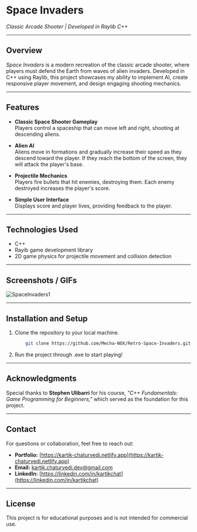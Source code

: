 # **Space Invaders**

*Classic Arcade Shooter | Developed in Raylib C++*

---

## **Overview**

*Space Invaders* is a modern recreation of the classic arcade shooter, where players must defend the Earth from waves of alien invaders. Developed in C++ using Raylib, this project showcases my ability to implement AI, create responsive player movement, and design engaging shooting mechanics.

---

## **Features**

- **Classic Space Shooter Gameplay**   
Players control a spaceship that can move left and right, shooting at descending aliens.

- **Alien AI**   
Aliens move in formations and gradually increase their speed as they descend toward the player. If they reach the bottom of the screen, they will attack the player's base.

- **Projectile Mechanics**   
Players fire bullets that hit enemies, destroying them. Each enemy destroyed increases the player's score.

- **Simple User Interface**   
Displays score and player lives, providing feedback to the player.

---

## **Technologies Used**

- C++
- Rayib game development library  
- 2D game physics for projectile movement and collision detection

---

## **Screenshots / GIFs**

![SpaceInvaders1](https://github.com/Mecha-NOX/Retro-Space-Invaders/blob/e460ed9f2bd8a924916e01f398c5ac20d4026821/GIFs/Space-Invaders_HighRes.gif)

---

## **Installation and Setup**

1. Clone the repository to your local machine.  

    ```bash
        git clone https://github.com/Mecha-NOX/Retro-Space-Invaders.git
    ```
  
2. Run the project through .exe to start playing!

---

## **Acknowledgments**

Special thanks to **Stephen Ulibarri** for his course, *"C++ Fundamentals: Game Programming for Beginners,"* which served as the foundation for this project.

---

## **Contact**

For questions or collaboration, feel free to reach out:

- **Portfolio:** [https://kartik-chaturvedi.netlify.app](https://kartik-chaturvedi.netlify.app)  
- **Email:** <kartik.chaturvedi.dev@gmail.com>  
- **LinkedIn:** [https://linkedin.com/in/kartikchat](https://linkedin.com/in/kartikchat)

---

## **License**

This project is for educational purposes and is not intended for commercial use.
